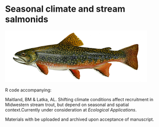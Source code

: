 # Seasonal climate and stream salmonids

![alt text](img/brook-trout-464x170.png?raw=true)

R code accompanying:

Maitland, BM & Latka, AL. Shifting climate conditions affect recruitment in Midwestern stream trout, but depend on seasonal and spatial context.Currently under consideration at *Ecological Applications*. 

Materials with be uploaded and archived upon acceptance of manuscript. 
